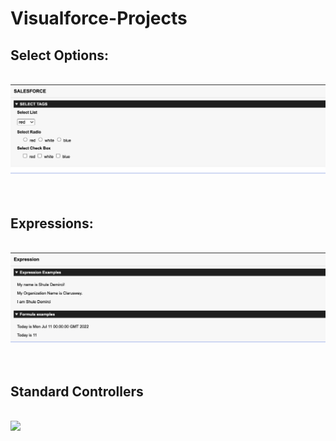# Visualforce-Projects

<h2>Select Options:</h2>

<p align="center">
<br/>
<img src="SelectOptions.png"/>
<br />
<br />
  <br/>

<h2>Expressions:</h2>

<p align="center">
<br/>
<img src="Expressions.png"/>
<br />
<br />
  <br/>
<h2>Standard Controllers</h2>
<br/>
<img src="StandardControllers.png"/>
<br />
<br />
  <br/>
